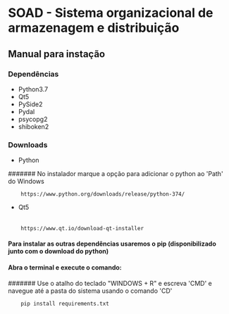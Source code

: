 # SOAD - Sistema organizacional de armazenagem e distribuição

## Manual para instação

### Dependências

* Python3.7 
* Qt5
* PySide2
* Pydal
* psycopg2
* shiboken2

### Downloads

* Python

####### No instalador marque a opção para adicionar o python ao 'Path' do Windows
        
        https://www.python.org/downloads/release/python-374/

* Qt5

######
        https://www.qt.io/download-qt-installer

#### Para instalar as outras dependências usaremos o pip (disponibilizado junto com o download do python)

#### Abra o terminal e execute o comando:

####### Use o atalho do teclado "WINDOWS + R" e escreva 'CMD' e navegue até a pasta do sistema usando o comando 'CD'

        pip install requirements.txt